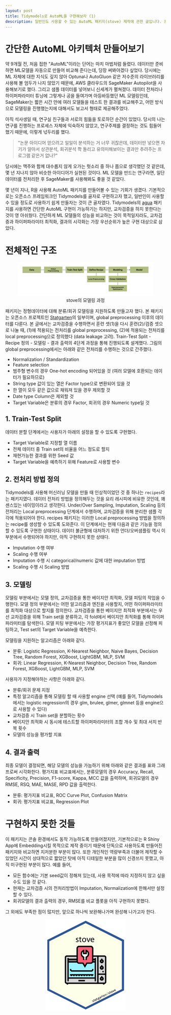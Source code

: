 ```yaml
---
layout: post
title: Tidymodels로 AutoML을 구현해보자 (1)
description: 일반인도 사용할 수 있는 AutoML 패키지(stove) 제작에 관한 글입니다. 프로젝트는 아직 진행 중이며, 그간 고민했던 것들과 앞으로 해결해야할 것들을 정리하고, 공유하기 위해 글로 남깁니다.
---
```


# 간단한 AutoML 아키텍처 만들어보기

약 9개월 전, 처음 접한 "AutoML"이라는 단어는 마치 마법처럼 들렸다. 데이터만 준비하면 ML모델을 자동으로 만들어 비교해 준다는데, 당장 써봐야겠다 싶었다. 당시에는 ML 자체에 대한 지식도 깊지 않아 Optuna나 AutoGluon 같은 저수준의 라이브러리를 사용해 볼 엄두가 나지 않았기 때문에, AWS 클라우드의 SageMaker Autopilot을 사용해보기로 했다. 그리고 샘플 데이터를 넣어보니 신세계가 펼쳐졌다. 데이터 전처리나 하이퍼파라미터 튜닝에 그렇게나 공을 들여가며 아등바등했던 ML 모델링인데, SageMaker는 짧은 시간 안에 여러 모델들을 테스트 한 결과를 비교해주고, 어떤 방식으로 모델링을 진행했는지에 대해서도 보고서 형태로 제공해주었다.

아직 석사생일 때, 연구실 친구들과 서로의 힘듦을 토로하던 순간이 있었다. 당시의 나는 연구를 진행하는 프로세스 자체에 익숙하지 않았고, 연구주제를 결정하는 것도 힘들어 했기 때문에, 이렇게 넋두리를 했다.

> "논문 아이디어 얻으려고 일일이 분석하는 거 너무 귀찮은데, 데이터만 넣으면 자기가 알아서 상관분석, 회귀분석 쫙 돌리고 유의미해보이는 결과만 추려주는 프로그램 같은거 없나?"

당시에는 맥주와 함께 대수롭지 않게 오가는 헛소리 중 하나 쯤으로 생각했던 것 같은데, 몇 년 지나지 않아 비슷한 아이디어가 실현된 것이다. ML 모델을 만드는 연구라면, 일단 데이터를 전처리한 후 SageMaker를 사용해봐도 좋을 것 같았다. 

몇 년이 지나, R을 사용해 AutoML 패키지를 만들어볼 수 있는 기회가 생겼다. 기본적으로는 오픈소스 프레임워크인 Tidymodels를 골자로 구현하고자 했고, 일반인이 사용할 수 있을 정도로 사용하기 쉽게 만들자는 것이 큰 골자였다. Tidymodels의 [agua](https://agua.tidymodels.org/articles/auto_ml.html) 패키지를 사용하면 간단한 AutoML 구현이 가능하기는 하지만, 교차검증을 하지 못한다는 것이 영 아쉬웠다. 간단하게 ML 모델들의 성능을 비교하는 것이 목적일지라도, 교차검증과 하이퍼파라미터 최적화, 결과의 시각화는 가장 우선순위가 높은 구현 대상으로 삼았다.

# 전체적인 구조

<div align="center" class="image-with-caption">
  <figure>
    <img src="/assets/img/illustration/2023-02-26_1.png" alt="image description">
    <figcaption>stove의 모델링 과정</figcaption>
  </figure>
</div>


패키지는 정형데이터에 대해 분류/회귀 모델링을 지원하도록 만들고자 했다. 본 패키지는 오픈소스 프로젝트인 [Statgarten](https://www.r-bloggers.com/2023/03/introduction-to-data-analysis-with-statgarten/)의 일부이며, global preprocessing 이후의 데이터를 다룬다. 본 글에서는 교차검증을 수행하면서 훈련 셋(1)을 다시 훈련(2)/검증 셋으로 나눌 때, (1)에 적용되는 전처리를 global preprocessing, (2)에 적용되는 전처리를 local preprocessing으로 정의했다 (data leakage 고려). Train-Test Split - Recipe 정의 - 모델링 - 결과 출력의 4단계 과정을 통해 진행되도록 설계했다. 그림의 global preprocessing에서는 아래와 같은 전처리를 수행하는 것으로 간주했다.

  - Normalization / Standardization
  - Feature selection
  - 범주형 변수의 경우 One-hot encoding 되어있을 것 (여러 모델에 호환되는 데이터가 필요하므로)
  - String type 값이 있는 열은 Factor type으로 변환되어 있을 것
  - 한 열이 모두 같은 값으로 채워져 있을 경우 제외할 것
  - Date type Column은 제외할 것
  - Target Variable은 분류의 경우 Factor, 회귀의 경우 Numeric type일 것

## 1. Train-Test Split

데이터 분할 단계에서는 사용자가 아래의 설정을 할 수 있도록 구현했다. 

  - Target Variable로 지정할 열 이름
  - 전체 데이터 중 Train set의 비율을 어느 정도로 할지
  - 재현가능한 결과를 위한 Seed 값
  - Target Variable을 예측하기 위해 Feature로 사용할 변수

## 2. 전처리 방법 정의

Tidymodels를 사용해 머신러닝 모델을 만들 때 인상적이었던 것 중 하나는 `recipes`라는 패키지였다. 데이터 전처리 방법을 정의해두는 것을 요리 레시피에 비유한 것인데, 꽤 센스있는 네이밍이라고 생각한다. Under/Over Sampling, Imputation, Scaling 등의 전처리는 Local preprocessing 단계에서 수행하며, 교차검증을 위해 분리한 샘플 각각에 적용되어야 한다. recipes 패키지는 이러한 Local preprocessing 방법을 정의하는 recipe를 생성할 수 있도록 도와준다. 이 단계에서는 현재 다음과 같은 기능을 정의할 수 있도록 구현한 상태이다. 데이터 불균형에 대처하기 위한 언더/오버샘플링 역시 이 부분에서 수행되어야 하지만, 아직 구현하지 못한 상태다.  

  - Imputation 수행 여부
  - Scaling 수행 여부
  - Imputation 수행 시 categorical/numeric 값에 대한 imputation 방법
  - Scaling 수행 시 Scaling 방법

## 3. 모델링

모델링 부분에서는 모델 정의, 교차검증을 통한 베이지안 최적화, 모델 피팅의 작업을 수행한다. 모델 정의 부분에서는 어떤 알고리즘과 엔진을 사용할지, 어떤 하이퍼파라미터를 최적화 대상으로 할지를 정의한다. 교차검증을 통한 베이지안 최적화 부분에서는 우선 교차검증을 위해 Train set을 분류하고, 각 fold에서 베이지안 최적화를 통해 하이퍼파라미터를 탐색한다. 모델 피팅 부분에서는 가장 평가지표가 좋았던 모델을 선정해 피팅하고, Test set의 Target Variable을 예측한다. 

모델링을 지원하는 알고리즘은 아래와 같다. 

  - 분류: Logistic Regression, K-Nearest Neighbor, Naive Bayes, Decision Tree, Random Forest, XGBoost, LightGBM, MLP, SVM
  - 회귀: Linear Regression, K-Nearest Neighbor, Decision Tree, Random Forest, XGBoost, LightGBM, MLP, SVM

사용자가 지정해야하는 사항은 아래와 같다.

  -  분류/회귀 문제 지정
  - 특정 알고리즘을 통해 모델링 할 때 사용할 engine 선택 (예를 들어, Tidymodels에서는 logistic regression의 경우 glm, brulee, glmer, glmnet 등을 engine으로 사용할 수 있다)
  - 교차검증 시 Train set을 분할하는 횟수
  - 베이지안 최적화 시 동시에 테스트할 하이퍼파라미터의 조합 개수 및 최대 서치 반복 횟수
  - 모델의 성능을 평가할 지표

## 4. 결과 출력

최종 모델이 결정되면, 해당 모델의 성능을 가늠하기 위해 아래와 같은 결과를 표와 그래프로써 시각화한다. 평가지표 비교표에서는, 분류모델의 경우 Accuracy, Recall, Specificity, Precision, F1-score, Kappa, MCC 값을 출력하며, 회귀모델의 경우 RMSE, RSQ, MAE, MASE, RPD 값을 출력한다. 

 - 분류: 평가지표 비교표, ROC Curve Plot, Confusion Matrix
 - 회귀: 평가지표 비교표, Regression Plot

# 구현하지 못한 것들

이 패키지는 콘솔 환경에서도 동작 가능하도록 만들어졌지만, 기본적으로는 R Shiny App에 Embedding시킬 목적으로 제작 중이기 때문에 단독으로 사용하도록 만들어진 패키지와 비교하면 지저분한 부분이 많다. 또한 개인적인 역량부족과 더불어 제작할 수 있었던 시간이 상대적으로 짧았던 탓에 아직 디테일한 부분을 많이 신경쓰지 못했고, 아직 미구현된 부분이 많다. 예를 들어, 

  - 모든 함수에는 기본 seed값이 정해져 있는데, 사용 목적에 따라 지정하지 않고 싶을 수도 있을 것 같다. 
  - 현재는 교차검증 시의 전처리방법이 Imputation, Normalization에 한해서만 설정할 수 있다. 
  - 회귀모델의 결과 출력의 경우, RMSE를 비교 플롯을 아직 구현하지 못했다. 

 그 외에도 부족한 점이 많지만, 앞으로 하나씩 보완해나가며 완성해 나가고자 한다.

<p align="center">
  <a href="https://github.com/statgarten/stove">
    <img src="/assets/img/portfolio/stove_logo.png" height="50%" width="50%">
  </a>
</p>

